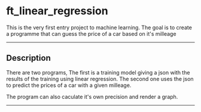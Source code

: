# ft_linear_regression

This is the very first entry project to machine learning.
The goal is to create a programme that can guess the price of a car based on it's milleage

---

## Description

There are two programs, 
The first is a training model giving a json with the results of the training using linear regression.
The second one uses the json to predict the prices of a car with a given milleage.

The program can also caculate it's own precision and render a graph.

---